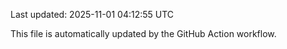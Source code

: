 Last updated: 2025-11-01 04:12:55 UTC

This file is automatically updated by the GitHub Action workflow.
